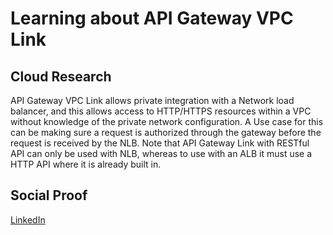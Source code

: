 # Learning about API Gateway VPC Link

## Cloud Research

API Gateway VPC Link allows private integration with a Network load balancer, and this allows access to HTTP/HTTPS resources within a VPC without knowledge of the private network configuration. A Use case for this can be making sure a request is authorized through the gateway before the request is received by the NLB. Note that API Gateway Link with RESTful API can only be used with NLB, whereas to use with an ALB it must use a HTTP API where it is already built in.

## Social Proof

[LinkedIn](https://www.linkedin.com/posts/rockyle98_100daysofcloud-aws-cloud-activity-6822670094460624896-7dee)
